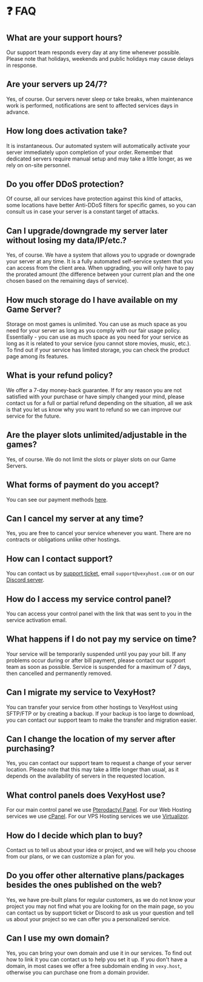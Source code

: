# ❓ FAQ

## What are your support hours?

Our support team responds every day at any time whenever possible. Please note that holidays, weekends and public holidays may cause delays in response.

## Are your servers up 24/7?

Yes, of course. Our servers never sleep or take breaks, when maintenance work is performed, notifications are sent to affected services days in advance.

## How long does activation take?

It is instantaneous. Our automated system will automatically activate your server immediately upon completion of your order. Remember that dedicated servers require manual setup and may take a little longer, as we rely on on-site personnel.

## Do you offer DDoS protection?

Of course, all our services have protection against this kind of attacks, some locations have better Anti-DDoS filters for specific games, so you can consult us in case your server is a constant target of attacks.

## Can I upgrade/downgrade my server later without losing my data/IP/etc.?

Yes, of course. We have a system that allows you to upgrade or downgrade your server at any time. It is a fully automated self-service system that you can access from the client area. When upgrading, you will only have to pay the prorated amount (the difference between your current plan and the one chosen based on the remaining days of service).

## How much storage do I have available on my Game Server?

Storage on most games is unlimited. You can use as much space as you need for your server as long as you comply with our fair usage policy. Essentially - you can use as much space as you need for your service as long as it is related to your service (you cannot store movies, music, etc.). To find out if your service has limited storage, you can check the product page among its features.

## What is your refund policy?

We offer a 7-day money-back guarantee. If for any reason you are not satisfied with your purchase or have simply changed your mind, please contact us for a full or partial refund depending on the situation, all we ask is that you let us know why you want to refund so we can improve our service for the future.

## Are the player slots unlimited/adjustable in the games?

Yes, of course. We do not limit the slots or player slots on our Game Servers.

## What forms of payment do you accept?

You can see our payment methods [here]([/payments-country](https://vexyhost.com/es/payment-methods/)).

## Can I cancel my server at any time?

Yes, you are free to cancel your service whenever you want. There are no contracts or obligations unlike other hostings.

## How can I contact support?

You can contact us by [support ticket](https://vexyhost.com/support), email `support@vexyhost.com` or on our [Discord server](https://discord.vexyhost.com).

## How do I access my service control panel?

You can access your control panel with the link that was sent to you in the service activation email.

## What happens if I do not pay my service on time?

Your service will be temporarily suspended until you pay your bill. If any problems occur during or after bill payment, please contact our support team as soon as possible. Service is suspended for a maximum of 7 days, then cancelled and permanently removed.

## Can I migrate my service to VexyHost?

You can transfer your service from other hostings to VexyHost using SFTP/FTP or by creating a backup. If your backup is too large to download, you can contact our support team to make the transfer and migration easier.

## Can I change the location of my server after purchasing?

Yes, you can contact our support team to request a change of your server location. Please note that this may take a little longer than usual, as it depends on the availability of servers in the requested location.

## What control panels does VexyHost use?

For our main control panel we use [Pterodactyl Panel](https://pterodactyl.io/). For our Web Hosting services we use [cPanel](https://cpanel.net/). For our VPS Hosting services we use [Virtualizor](https://www.virtualizor.com/).

## How do I decide which plan to buy?

Contact us to tell us about your idea or project, and we will help you choose from our plans, or we can customize a plan for you.

## Do you offer other alternative plans/packages besides the ones published on the web?

Yes, we have pre-built plans for regular customers, as we do not know your project you may not find what you are looking for on the main page, so you can contact us by support ticket or Discord to ask us your question and tell us about your project so we can offer you a personalized service.

## Can I use my own domain?

Yes, you can bring your own domain and use it in our services. To find out how to link it you can contact us to help you set it up. If you don't have a domain, in most cases we offer a free subdomain ending in `vexy.host`, otherwise you can purchase one from a domain provider.
